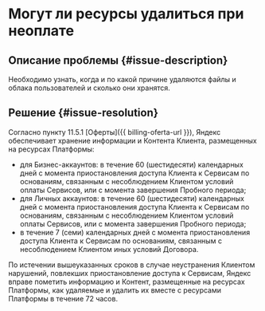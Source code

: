 # Могут ли ресурсы удалиться при неоплате


## Описание проблемы {#issue-description}

Необходимо узнать, когда и по какой причине удаляются файлы и облака пользователей и сколько они хранятся.

## Решение {#issue-resolution}

Согласно пункту 11.5.1 [Оферты]({{ billing-oferta-url }}), Яндекс обеспечивает хранение информации и Контента Клиента, размещенных на ресурсах Платформы:

* для Бизнес-аккаунтов: в течение 60 (шестидесяти) календарных дней с момента приостановления доступа Клиента к Сервисам по основаниям, связанным с несоблюдением Клиентом условий оплаты Сервисов, или с момента завершения Пробного периода;
* для Личных аккаунтов: в течение 60 (шестидесяти) календарных дней с момента приостановления доступа Клиента к Сервисам по основаниям, связанным с несоблюдением Клиентом условий оплаты Сервисов, или с момента завершения Пробного периода;
* в течение 7 (семи) календарных дней с момента приостановления доступа Клиента к Сервисам по основаниям, связанным с несоблюдением Клиентом иных условий Договора.

По истечении вышеуказанных сроков в случае неустранения Клиентом нарушений, повлекших приостановление доступа к Сервисам, Яндекс вправе пометить информацию и Контент, размещенные на ресурсах Платформы, как удаляемые и удалить их вместе с ресурсами Платформы в течение 72 часов.